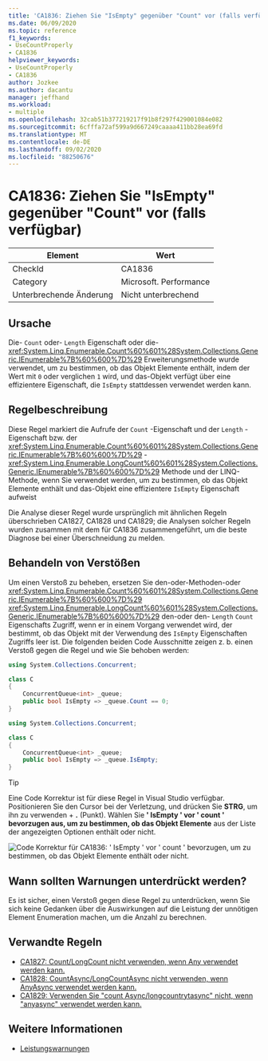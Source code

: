 ```yaml
---
title: 'CA1836: Ziehen Sie "IsEmpty" gegenüber "Count" vor (falls verfügbar)'
ms.date: 06/09/2020
ms.topic: reference
f1_keywords:
- UseCountProperly
- CA1836
helpviewer_keywords:
- UseCountProperly
- CA1836
author: Jozkee
ms.author: dacantu
manager: jeffhand
ms.workload:
- multiple
ms.openlocfilehash: 32cab51b377219217f91b8f297f429001084e082
ms.sourcegitcommit: 6cfffa72af599a9d667249caaaa411bb28ea69fd
ms.translationtype: MT
ms.contentlocale: de-DE
ms.lasthandoff: 09/02/2020
ms.locfileid: "88250676"
---
```

# <a name="ca1836-prefer-isempty-over-count-when-available"></a>CA1836: Ziehen Sie "IsEmpty" gegenüber "Count" vor (falls verfügbar)

|Element|Wert|
|-|-|
|CheckId|CA1836|
|Category|Microsoft. Performance|
|Unterbrechende Änderung|Nicht unterbrechend|

## <a name="cause"></a>Ursache

Die- `Count` oder- `Length` Eigenschaft oder die- <xref:System.Linq.Enumerable.Count%60%601%28System.Collections.Generic.IEnumerable%7B%60%600%7D%29> Erweiterungsmethode wurde verwendet, um zu bestimmen, ob das Objekt Elemente enthält, indem der Wert mit `0` oder verglichen `1` wird, und das-Objekt verfügt über eine effizientere Eigenschaft, die `IsEmpty` stattdessen verwendet werden kann.

## <a name="rule-description"></a>Regelbeschreibung

Diese Regel markiert die Aufrufe der `Count` -Eigenschaft und der `Length` -Eigenschaft bzw. der <xref:System.Linq.Enumerable.Count%60%601%28System.Collections.Generic.IEnumerable%7B%60%600%7D%29> - <xref:System.Linq.Enumerable.LongCount%60%601%28System.Collections.Generic.IEnumerable%7B%60%600%7D%29> Methode und der LINQ-Methode, wenn Sie verwendet werden, um zu bestimmen, ob das Objekt Elemente enthält und das-Objekt eine effizientere `IsEmpty` Eigenschaft aufweist

Die Analyse dieser Regel wurde ursprünglich mit ähnlichen Regeln überschrieben CA1827, CA1828 und CA1829; die Analysen solcher Regeln wurden zusammen mit dem für CA1836 zusammengeführt, um die beste Diagnose bei einer Überschneidung zu melden.

## <a name="how-to-fix-violations"></a>Behandeln von Verstößen

Um einen Verstoß zu beheben, ersetzen Sie den-oder-Methoden-oder <xref:System.Linq.Enumerable.Count%60%601%28System.Collections.Generic.IEnumerable%7B%60%600%7D%29> <xref:System.Linq.Enumerable.LongCount%60%601%28System.Collections.Generic.IEnumerable%7B%60%600%7D%29> den-oder den- `Length` `Count` Eigenschafts Zugriff, wenn er in einem Vorgang verwendet wird, der bestimmt, ob das Objekt mit der Verwendung des `IsEmpty` Eigenschaften Zugriffs leer ist. Die folgenden beiden Code Ausschnitte zeigen z. b. einen Verstoß gegen die Regel und wie Sie behoben werden:

```csharp
using System.Collections.Concurrent;

class C
{
    ConcurrentQueue<int> _queue;
    public bool IsEmpty => _queue.Count == 0;
}
```

```csharp
using System.Collections.Concurrent;

class C
{
    ConcurrentQueue<int> _queue;
    public bool IsEmpty => _queue.IsEmpty;
}
```

> [!TIP]
> Eine Code Korrektur ist für diese Regel in Visual Studio verfügbar. Positionieren Sie den Cursor bei der Verletzung, und drücken Sie **STRG**, um ihn zu verwenden + **.** (Punkt). Wählen Sie **' IsEmpty ' vor ' count ' bevorzugen aus, um zu bestimmen, ob das Objekt Elemente** aus der Liste der angezeigten Optionen enthält oder nicht.
>
> ![Code Korrektur für CA1836: ' IsEmpty ' vor ' count ' bevorzugen, um zu bestimmen, ob das Objekt Elemente enthält oder nicht.](media/ca1836-codefix.png)

## <a name="when-to-suppress-warnings"></a>Wann sollten Warnungen unterdrückt werden?

Es ist sicher, einen Verstoß gegen diese Regel zu unterdrücken, wenn Sie sich keine Gedanken über die Auswirkungen auf die Leistung der unnötigen Element Enumeration machen, um die Anzahl zu berechnen.

## <a name="related-rules"></a>Verwandte Regeln

- [CA1827: Count/LongCount nicht verwenden, wenn Any verwendet werden kann.](ca1827.md)
- [CA1828: CountAsync/LongCountAsync nicht verwenden, wenn AnyAsync verwendet werden kann.](ca1828.md)
- [CA1829: Verwenden Sie "count Async/longcountrytasync" nicht, wenn "anyasync" verwendet werden kann.](ca1828.md)

## <a name="see-also"></a>Weitere Informationen

- [Leistungswarnungen](../code-quality/performance-warnings.md)
